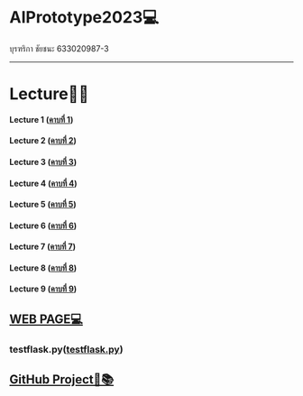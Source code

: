 # AIPrototype2023💻 
บุรฑริกา ชัยชนะ 633020987-3
__________________________

# Lecture📝📌
#### Lecture 1 ([คาบที่ 1](https://github.com/Buntariga2545/AIPrototype2023/blob/main/Lecture/Lecture%201.pdf))
#### Lecture 2 ([คาบที่ 2](https://github.com/Buntariga2545/AIPrototype2023/blob/main/Lecture/Lecture%202.pdf))
#### Lecture 3 ([คาบที่ 3](https://github.com/Buntariga2545/AIPrototype2023/blob/main/Lecture/Lecture%203.pdf))
#### Lecture 4 ([คาบที่ 4](https://github.com/Buntariga2545/AIPrototype2023/blob/main/Lecture/Lecture%204.pdf))
#### Lecture 5 ([คาบที่ 5](https://github.com/Buntariga2545/AIPrototype2023/blob/main/Lecture/Lecture%205.pdf))
#### Lecture 6 ([คาบที่ 6](https://github.com/Buntariga2545/AIPrototype2023/blob/main/Lecture/Lecture%206.pdf))
#### Lecture 7 ([คาบที่ 7](https://github.com/Buntariga2545/AIPrototype2023/blob/main/Lecture/Lecture%207.pdf))
#### Lecture 8 ([คาบที่ 8](https://github.com/Buntariga2545/AIPrototype2023/blob/main/Lecture/Lecture%208.pdf))
#### Lecture 9 ([คาบที่ 9](https://github.com/Buntariga2545/AIPrototype2023/blob/main/Lecture/Lecture%209.pdf))

## [WEB PAGE💻](https://buntariga2545.github.io/test_webpage/)
### testflask.py([testflask.py](https://github.com/Buntariga2545/AIPrototype2023/blob/main/testflask.py))

## [GitHub Project📂📚](https://github.com/Buntariga2545/Project)
